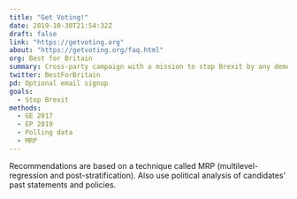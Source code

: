 ```yaml
---
title: "Get Voting!"
date: 2019-10-30T21:54:32Z
draft: false
link: "https://getvoting.org"
about: "https://getvoting.org/faq.html"
org: Best for Britain
summary: Cross-party campaign with a mission to stop Brexit by any democratic means
twitter: BestForBritain
pd: Optional email signup
goals:
  - Stop Brexit
methods:
  - GE 2017
  - EP 2019
  - Polling data
  - MRP
---
```


Recommendations are based on a technique called MRP (multilevel-regression and post-stratification). Also use political analysis of candidates' past statements and policies.
